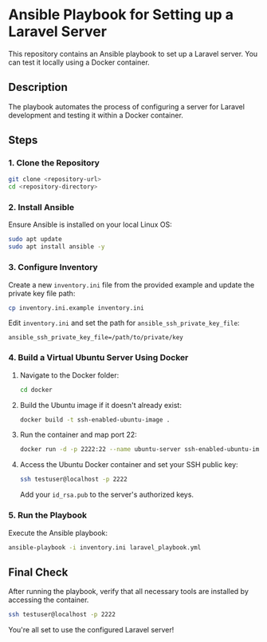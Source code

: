 # Ansible Playbook for Setting up a Laravel Server

This repository contains an Ansible playbook to set up a Laravel server. You can test it locally using a Docker container.

## Description
The playbook automates the process of configuring a server for Laravel development and testing it within a Docker container.

## Steps

### 1. Clone the Repository
```bash
git clone <repository-url>
cd <repository-directory>
```

### 2. Install Ansible
Ensure Ansible is installed on your local Linux OS:
```bash
sudo apt update 
sudo apt install ansible -y
```

### 3. Configure Inventory
Create a new `inventory.ini` file from the provided example and update the private key file path:
```bash
cp inventory.ini.example inventory.ini
```
Edit `inventory.ini` and set the path for `ansible_ssh_private_key_file`:
```
ansible_ssh_private_key_file=/path/to/private/key
```

### 4. Build a Virtual Ubuntu Server Using Docker
1. Navigate to the Docker folder:
   ```bash
   cd docker
   ```

2. Build the Ubuntu image if it doesn't already exist:
   ```bash
   docker build -t ssh-enabled-ubuntu-image .
   ```

3. Run the container and map port 22:
   ```bash
   docker run -d -p 2222:22 --name ubuntu-server ssh-enabled-ubuntu-image
   ```

4. Access the Ubuntu Docker container and set your SSH public key:
   ```bash
   ssh testuser@localhost -p 2222
   ```
   Add your `id_rsa.pub` to the server's authorized keys.

### 5. Run the Playbook
Execute the Ansible playbook:
```bash
ansible-playbook -i inventory.ini laravel_playbook.yml
```

## Final Check
After running the playbook, verify that all necessary tools are installed by accessing the container.
```bash
ssh testuser@localhost -p 2222
```

You're all set to use the configured Laravel server!
